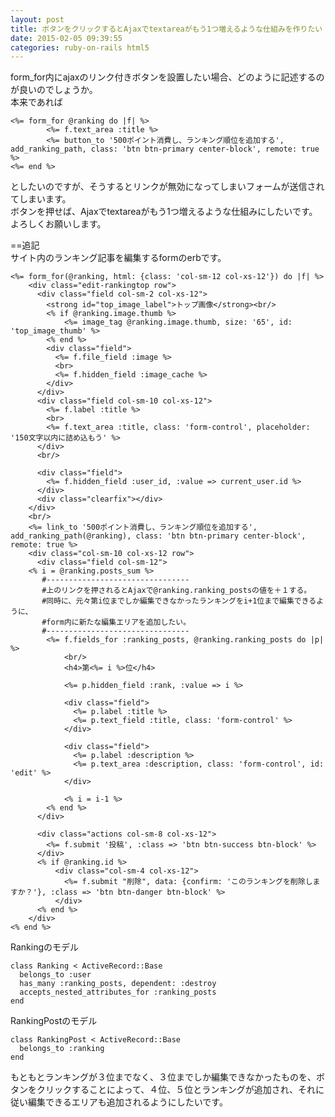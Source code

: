 ```yaml
---
layout: post
title: ボタンをクリックするとAjaxでtextareaがもう1つ増えるような仕組みを作りたい
date: 2015-02-05 09:39:55
categories: ruby-on-rails html5
---
```

<p>form_for内にajaxのリンク付きボタンを設置したい場合、どのように記述するのが良いのでしょうか。<br>
本来であれば</p>

<pre><code>&lt;%= form_for @ranking do |f| %&gt;
        &lt;%= f.text_area :title %&gt;
        &lt;%= button_to '500ポイント消費し、ランキング順位を追加する', add_ranking_path, class: 'btn btn-primary center-block', remote: true %&gt;
&lt;%= end %&gt;
</code></pre>

<p>としたいのですが、そうするとリンクが無効になってしまいフォームが送信されてしまいます。<br>
ボタンを押せば、Ajaxでtextareaがもう1つ増えるような仕組みにしたいです。<br>
よろしくお願いします。</p>

<p>==追記<br>
サイト内のランキング記事を編集するformのerbです。</p>

<pre><code>&lt;%= form_for(@ranking, html: {class: 'col-sm-12 col-xs-12'}) do |f| %&gt;
    &lt;div class="edit-rankingtop row"&gt;
      &lt;div class="field col-sm-2 col-xs-12"&gt;
        &lt;strong id="top_image_label"&gt;トップ画像&lt;/strong&gt;&lt;br/&gt;
        &lt;% if @ranking.image.thumb %&gt;
            &lt;%= image_tag @ranking.image.thumb, size: '65', id: 'top_image_thumb' %&gt;
        &lt;% end %&gt;
        &lt;div class="field"&gt;
          &lt;%= f.file_field :image %&gt;
          &lt;br&gt;
          &lt;%= f.hidden_field :image_cache %&gt;
        &lt;/div&gt;
      &lt;/div&gt;
      &lt;div class="field col-sm-10 col-xs-12"&gt;
        &lt;%= f.label :title %&gt;
        &lt;br&gt;
        &lt;%= f.text_area :title, class: 'form-control', placeholder: '150文字以内に詰め込もう' %&gt;
      &lt;/div&gt;
      &lt;br/&gt;

      &lt;div class="field"&gt;
        &lt;%= f.hidden_field :user_id, :value =&gt; current_user.id %&gt;
      &lt;/div&gt;
      &lt;div class="clearfix"&gt;&lt;/div&gt;
    &lt;/div&gt;
    &lt;br/&gt;
    &lt;%= link_to '500ポイント消費し、ランキング順位を追加する', add_ranking_path(@ranking), class: 'btn btn-primary center-block', remote: true %&gt;
    &lt;div class="col-sm-10 col-xs-12 row"&gt;
      &lt;div class="field col-sm-12"&gt;
    &lt;% i = @ranking.posts_sum %&gt;
       #--------------------------------
       #上のリンクを押されるとAjaxで@ranking.ranking_postsの値を＋１する。
       #同時に、元々第i位までしか編集できなかったランキングをi+1位まで編集できるように、
       #form内に新たな編集エリアを追加したい。
       #--------------------------------
        &lt;%= f.fields_for :ranking_posts, @ranking.ranking_posts do |p| %&gt;
            &lt;br/&gt;
            &lt;h4&gt;第&lt;%= i %&gt;位&lt;/h4&gt;

            &lt;%= p.hidden_field :rank, :value =&gt; i %&gt;

            &lt;div class="field"&gt;
              &lt;%= p.label :title %&gt;
              &lt;%= p.text_field :title, class: 'form-control' %&gt;
            &lt;/div&gt;

            &lt;div class="field"&gt;
              &lt;%= p.label :description %&gt;
              &lt;%= p.text_area :description, class: 'form-control', id: 'edit' %&gt;
            &lt;/div&gt;

            &lt;% i = i-1 %&gt;
        &lt;% end %&gt;
      &lt;/div&gt;

      &lt;div class="actions col-sm-8 col-xs-12"&gt;
        &lt;%= f.submit '投稿', :class =&gt; 'btn btn-success btn-block' %&gt;
      &lt;/div&gt;
      &lt;% if @ranking.id %&gt;
          &lt;div class="col-sm-4 col-xs-12"&gt;
            &lt;%= f.submit "削除", data: {confirm: 'このランキングを削除しますか？'}, :class =&gt; 'btn btn-danger btn-block' %&gt;
          &lt;/div&gt;
      &lt;% end %&gt;
    &lt;/div&gt;
&lt;% end %&gt;
</code></pre>

<p>Rankingのモデル</p>

<pre><code>class Ranking &lt; ActiveRecord::Base
  belongs_to :user
  has_many :ranking_posts, dependent: :destroy
  accepts_nested_attributes_for :ranking_posts
end
</code></pre>

<p>RankingPostのモデル</p>

<pre><code>class RankingPost &lt; ActiveRecord::Base
  belongs_to :ranking
end
</code></pre>

<p>もともとランキングが３位までなく、３位までしか編集できなかったものを、ボタンをクリックすることによって、４位、５位とランキングが追加され、それに従い編集できるエリアも追加されるようにしたいです。</p>
